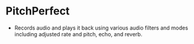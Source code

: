 # PitchPerfect
- Records audio and plays it back using various audio filters and modes including adjusted rate and pitch, echo, and reverb.
